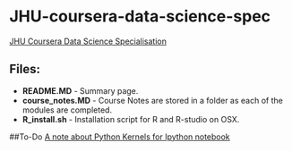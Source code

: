 # JHU-coursera-data-science-spec

[JHU Coursera Data Science Specialisation](https://www.coursera.org/specializations/jhu-data-science "Data Science Introduction")

## Files:
* **README.MD** - Summary page.
* **course_notes.MD** - Course Notes are stored in a folder as each of the modules are completed.
* **R_install.sh** - Installation script for R and R-studio on OSX.

##To-Do
[A note about Python Kernels for Ipython notebook](https://github.com/Cadair/jupyter_environment_kernels)
